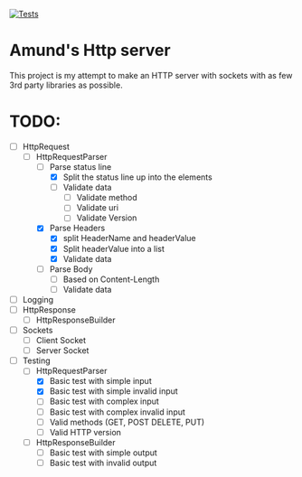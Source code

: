 [![Tests](https://github.com/Fargekritt/HttpServer/actions/workflows/workflow.yml/badge.svg)](https://github.com/Fargekritt/HttpServer/actions/workflows/workflow.yml)
# Amund's Http server

This project is my attempt to make an HTTP server with sockets with as few 3rd party libraries as possible.

# TODO:
 * [ ] HttpRequest
   * [ ] HttpRequestParser
     * [ ] Parse status line
       * [x] Split the status line up into the elements
       * [ ] Validate data
         * [ ] Validate method
         * [ ] Validate uri
         * [ ] Validate Version
     * [x] Parse Headers
       * [x] split HeaderName and headerValue
       * [x] Split headerValue into a list
       * [x] Validate data
     * [ ] Parse Body
       * [ ] Based on Content-Length 
       * [ ] Validate data
 * [ ] Logging
 * [ ] HttpResponse
   * [ ] HttpResponseBuilder
 * [ ] Sockets
   * [ ] Client Socket
   * [ ] Server Socket

* [ ] Testing
  * [ ] HttpRequestParser
    * [x] Basic test with simple input
    * [x] Basic test with simple invalid input
    * [ ] Basic test with complex input 
    * [ ] Basic test with complex invalid input
    * [ ] Valid methods (GET, POST DELETE, PUT)
    * [ ] Valid HTTP version
  * [ ] HttpResponseBuilder
    * [ ] Basic test with simple output
    * [ ] Basic test with invalid output
